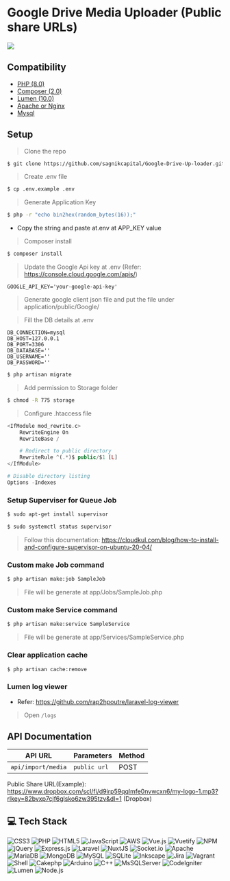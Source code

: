 # Google Drive Media Uploader (Public share URLs)

![](https://user-images.githubusercontent.com/24487280/71655121-0a3f7100-2d68-11ea-9660-d15ee80c7dfb.png)
<!-- [![Build Status](https://travis-ci.org/laravel/lumen-framework.svg)](https://travis-ci.org/laravel/lumen-framework)
[![Total Downloads](https://img.shields.io/packagist/dt/laravel/lumen-framework)](https://packagist.org/packages/laravel/lumen-framework)
[![Latest Stable Version](https://img.shields.io/packagist/v/laravel/lumen-framework)](https://packagist.org/packages/laravel/lumen-framework)
[![License](https://img.shields.io/packagist/l/laravel/lumen)](https://packagist.org/packages/laravel/lumen-framework)


> **Note:** In the years since releasing Lumen, PHP has made a variety of wonderful performance improvements. For this reason, along with the availability of [Laravel Octane](https://laravel.com/docs/octane), we no longer recommend that you begin new projects with Lumen. Instead, we recommend always beginning new projects with [Laravel](https://laravel.com). -->
## Compatibility
- [PHP (8.0)](https://reintech.io/blog/installing-php-8-on-ubuntu-22)
- [Composer (2.0)](https://getcomposer.org/download)
- [Lumen (10.0)]()
- [Apache or Nginx](https://ubuntu.com/tutorials/install-and-configure-apache#2-installing-apache)
- [Mysql](https://dev.mysql.com/doc/mysql-getting-started/en/)

## Setup
> Clone the repo
```sh
$ git clone https://github.com/sagnikcapital/Google-Drive-Up-loader.git
```
> Create .env file
```sh
$ cp .env.example .env
```
> Generate Application Key
```sh
$ php -r "echo bin2hex(random_bytes(16));"
```
- Copy the string and paste at.env at APP_KEY value
> Composer install
```sh
$ composer install
```
> Update the Google Api key at .env (Refer: https://console.cloud.google.com/apis/)
```env
GOOGLE_API_KEY='your-google-api-key'
```
> Generate google client json file and put the file under application/public/Google/ 

> Fill the DB details at .env
```env
DB_CONNECTION=mysql
DB_HOST=127.0.0.1
DB_PORT=3306
DB_DATABASE=''
DB_USERNAME=''
DB_PASSWORD=''
```
```sh
$ php artisan migrate
```
> Add permission to Storage folder
```sh
$ chmod -R 775 storage
```
> Configure .htaccess file
```php
<IfModule mod_rewrite.c>
    RewriteEngine On
    RewriteBase /

    # Redirect to public directory
    RewriteRule ^(.*)$ public/$1 [L]
</IfModule>

# Disable directory listing
Options -Indexes
```

### Setup Superviser for Queue Job
```sh
$ sudo apt-get install supervisor
```
```sh
$ sudo systemctl status supervisor
```
> Follow this documentation: https://cloudkul.com/blog/how-to-install-and-configure-supervisor-on-ubuntu-20-04/
### Custom make Job command
```sh
$ php artisan make:job SampleJob
```
> File will be generate at app/Jobs/SampleJob.php
### Custom make Service command
```sh
$ php artisan make:service SampleService
```
> File will be generate at app/Services/SampleService.php

### Clear application cache
```sh
$ php artisan cache:remove
```
### Lumen log viewer
- Refer: https://github.com/rap2hpoutre/laravel-log-viewer 
> Open `/logs`
## API  Documentation
| API URL                 | Parameters          | Method   |
|-------------------------|---------------------|----------|
| `api/import/media`      | `public url`        | POST     |                    

Public Share URL(Example): https://www.dropbox.com/scl/fi/d9irp59qqlmfe0nvwcxn6/my-logo-1.mp3?rlkey=82bvxp7cjf6glsko6zw395tzv&dl=1 (Dropbox)
<!-- ## Contributing

Thank you for considering contributing to Lumen! The contribution guide can be found in the [Laravel documentation](https://laravel.com/docs/contributions). -->

## 💻 Tech Stack
![CSS3](https://img.shields.io/badge/css3-%231572B6.svg?style=plastic&logo=css3&logoColor=white) ![PHP](https://img.shields.io/badge/php-%23777BB4.svg?style=plastic&logo=php&logoColor=white) ![HTML5](https://img.shields.io/badge/html5-%23E34F26.svg?style=plastic&logo=html5&logoColor=white) ![JavaScript](https://img.shields.io/badge/javascript-%23323330.svg?style=plastic&logo=javascript&logoColor=%23F7DF1E) ![AWS](https://img.shields.io/badge/AWS-%23FF9900.svg?style=plastic&logo=amazon-aws&logoColor=white) ![Vue.js](https://img.shields.io/badge/vuejs-%2335495e.svg?style=plastic&logo=vuedotjs&logoColor=%234FC08D) ![Vuetify](https://img.shields.io/badge/Vuetify-1867C0?style=plastic&logo=vuetify&logoColor=AEDDFF) ![NPM](https://img.shields.io/badge/NPM-%23000000.svg?style=plastic&logo=npm&logoColor=white) ![jQuery](https://img.shields.io/badge/jquery-%230769AD.svg?style=plastic&logo=jquery&logoColor=white) ![Express.js](https://img.shields.io/badge/express.js-%23404d59.svg?style=plastic&logo=express&logoColor=%2361DAFB) ![Laravel](https://img.shields.io/badge/laravel-%23FF2D20.svg?style=plastic&logo=laravel&logoColor=white) ![NuxtJS](https://img.shields.io/badge/Nuxt-black?style=plastic&logo=nuxt.js&logoColor=white) ![Socket.io](https://img.shields.io/badge/Socket.io-black?style=plastic&logo=socket.io&badgeColor=010101) ![Apache](https://img.shields.io/badge/apache-%23D42029.svg?style=plastic&logo=apache&logoColor=white) ![MariaDB](https://img.shields.io/badge/MariaDB-003545?style=plastic&logo=mariadb&logoColor=white) ![MongoDB](https://img.shields.io/badge/MongoDB-%234ea94b.svg?style=plastic&logo=mongodb&logoColor=white) ![MySQL](https://img.shields.io/badge/mysql-%2300f.svg?style=plastic&logo=mysql&logoColor=white) ![SQLite](https://img.shields.io/badge/sqlite-%2307405e.svg?style=plastic&logo=sqlite&logoColor=white) ![Inkscape](https://img.shields.io/badge/Inkscape-e0e0e0?style=plastic&logo=inkscape&logoColor=080A13) ![Jira](https://img.shields.io/badge/jira-%230A0FFF.svg?style=plastic&logo=jira&logoColor=white) ![Vagrant](https://img.shields.io/badge/vagrant-%231563FF.svg?style=plastic&logo=vagrant&logoColor=white)
![Shell](https://img.shields.io/badge/shell-%231563FF.svg?style=plastic&logo=shell&logoColor=white) ![Cakephp](https://img.shields.io/badge/cakephp-%23FF2D20.svg?style=plastic&logo=cakephp&logoColor=white) ![Arduino](https://img.shields.io/badge/arduino-%231563FF.svg?style=plastic&logo=arduino&logoColor=white) ![C++](https://img.shields.io/badge/c++-%231563FF.svg?style=plastic&logo=cplusplus&logoColor=white) ![MsSQLServer](https://img.shields.io/badge/mssql-%23FF2D20.svg?style=plastic&logo=microsoft-sql-server&logoColor=white) ![CodeIgniter](https://img.shields.io/badge/CodeIgniter-%23FF2D20.svg?style=plastic&logo=codeigniter&logoColor=white) ![Lumen](https://img.shields.io/badge/Lumen-%23FF2D20.svg?style=plastic&logo=lumen&logoColor=white) ![Node.js](https://img.shields.io/badge/Node.js-%2343853D.svg?style=plastic&logo=node.js&logoColor=white)



